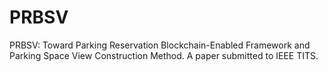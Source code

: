 # PRBSV
PRBSV: Toward Parking Reservation Blockchain-Enabled Framework and Parking Space View Construction Method. A paper submitted to IEEE TITS.
